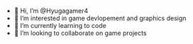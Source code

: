 - 👋 Hi, I’m @Hyugagamer4
- 👀 I’m interested in game devlopement and graphics design
- 🌱 I’m currently learning to code
- 💞️ I’m looking to collaborate on game projects

<!---
Hyugagamer4/Hyugagamer4 is a ✨ special ✨ repository because its `README.md` (this file) appears on your GitHub profile.
You can click the Preview link to take a look at your changes.
--->
